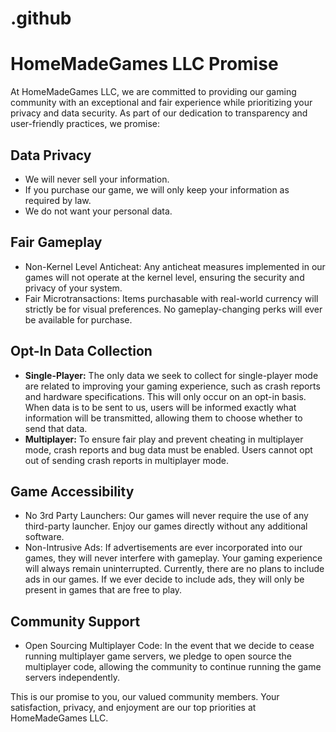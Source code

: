 # .github
# HomeMadeGames LLC Promise

At HomeMadeGames LLC, we are committed to providing our gaming community with an exceptional and fair experience while prioritizing your privacy and data security. As part of our dedication to transparency and user-friendly practices, we promise:

## Data Privacy
- We will never sell your information.
- If you purchase our game, we will only keep your information as required by law.
- We do not want your personal data.

## Fair Gameplay
- Non-Kernel Level Anticheat: Any anticheat measures implemented in our games will not operate at the kernel level, ensuring the security and privacy of your system.
- Fair Microtransactions: Items purchasable with real-world currency will strictly be for visual preferences. No gameplay-changing perks will ever be available for purchase.

## Opt-In Data Collection
- **Single-Player:** The only data we seek to collect for single-player mode are related to improving your gaming experience, such as crash reports and hardware specifications. This will only occur on an opt-in basis. When data is to be sent to us, users will be informed exactly what information will be transmitted, allowing them to choose whether to send that data.
- **Multiplayer:** To ensure fair play and prevent cheating in multiplayer mode, crash reports and bug data must be enabled. Users cannot opt out of sending crash reports in multiplayer mode.

## Game Accessibility
- No 3rd Party Launchers: Our games will never require the use of any third-party launcher. Enjoy our games directly without any additional software.
- Non-Intrusive Ads: If advertisements are ever incorporated into our games, they will never interfere with gameplay. Your gaming experience will always remain uninterrupted. Currently, there are no plans to include ads in our games. If we ever decide to include ads, they will only be present in games that are free to play.

## Community Support
- Open Sourcing Multiplayer Code: In the event that we decide to cease running multiplayer game servers, we pledge to open source the multiplayer code, allowing the community to continue running the game servers independently.

This is our promise to you, our valued community members. Your satisfaction, privacy, and enjoyment are our top priorities at HomeMadeGames LLC.
